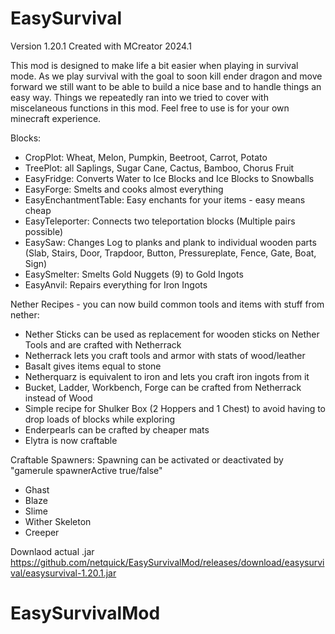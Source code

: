 # EasySurvival
Version 1.20.1 Created with MCreator 2024.1

This mod is designed to make life a bit easier when playing in survival mode. As we play survival with the goal to soon kill ender dragon and move forward we still want to be able to build a nice base and to handle things an easy way. Things we repeatedly ran into we tried to cover with miscelaneous functions in this mod. Feel free to use is for your own minecraft experience.

Blocks:
- CropPlot: Wheat, Melon, Pumpkin, Beetroot, Carrot, Potato
- TreePlot: all Saplings, Sugar Cane, Cactus, Bamboo, Chorus Fruit
- EasyFridge: Converts Water to Ice Blocks and Ice Blocks to Snowballs
- EasyForge: Smelts and cooks almost everything
- EasyEnchantmentTable: Easy enchants for your items - easy means cheap
- EasyTeleporter: Connects two teleportation blocks (Multiple pairs possible)
- EasySaw: Changes Log to planks and plank to individual wooden parts (Slab, Stairs, Door, Trapdoor, Button, Pressureplate, Fence, Gate, Boat, Sign)
- EasySmelter: Smelts Gold Nuggets (9) to Gold Ingots
- EasyAnvil: Repairs everything for Iron Ingots

Nether Recipes - you can now build common tools and items with stuff from nether:
- Nether Sticks can be used as replacement for wooden sticks on Nether Tools and are crafted with Netherrack
- Netherrack lets you craft tools and armor with stats of wood/leather
- Basalt gives items equal to stone
- Netherquarz is equivalent to iron and lets you craft iron ingots from it
- Bucket, Ladder, Workbench, Forge can be crafted from Netherrack instead of Wood
- Simple recipe for Shulker Box (2 Hoppers and 1 Chest) to avoid having to drop loads of blocks while exploring
- Enderpearls can be crafted by cheaper mats
- Elytra is now craftable

Craftable Spawners: Spawning can be activated or deactivated by "gamerule spawnerActive true/false"
- Ghast
- Blaze
- Slime
- Wither Skeleton
- Creeper

Downlaod actual .jar
https://github.com/netquick/EasySurvivalMod/releases/download/easysurvival/easysurvival-1.20.1.jar

# EasySurvivalMod

